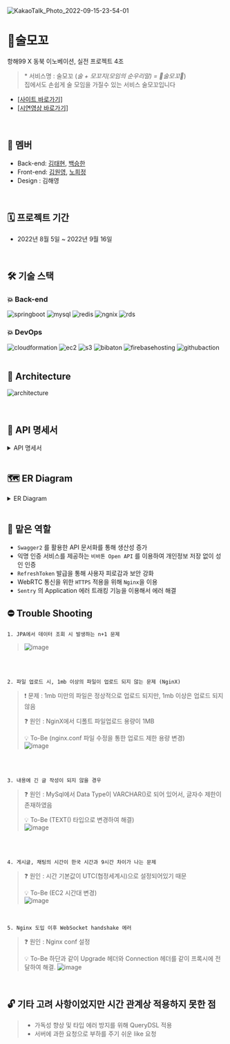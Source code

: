![KakaoTalk_Photo_2022-09-15-23-54-01](https://user-images.githubusercontent.com/56210700/190436678-45237690-b3b5-4fa4-bd1a-f9b569cfc102.jpeg)
# 🍻술모꼬
항해99 X 동북 이노베이션, 실전 프로젝트 4조
> \* 서비스명 : 술모꼬 (*술 + 모꼬지(모임의 순우리말) = 🍻술모꼬🍻*)  
> 집에서도 손쉽게 술 모임을 가질수 있는 서비스 술모꼬입니다
    
- [\[사이트 바로가기\]](https://www.sulmoggo.live/)
- [\[시연영상 바로가기\]](https://youtu.be/cz1HbJZnBY0)

<br />

## 👥 멤버
- Back-end: [김태현](https://github.com/Tmoney2014), [백승한](https://github.com/BaikSeunghan)
- Front-end: [김원영](https://github.com/102wy), [노희정](https://github.com/imhjnoh)
- Design : 김해영

<br />

## 🗓 프로젝트 기간
- 2022년 8월 5일 ~ 2022년 9월 16일

<br />

## :hammer_and_wrench: 기술 스택

### :boom: Back-end
![springboot](https://user-images.githubusercontent.com/89123240/190444793-a66ab960-fcfa-425b-a2cc-d034cf1b2d4a.png)
![mysql](https://user-images.githubusercontent.com/89123240/190444624-50b53ffa-88a3-4a71-88b3-f51613f622f0.png)
![redis](https://user-images.githubusercontent.com/89123240/190444683-570792ad-ca7f-4ded-bea3-7b354dc82dc1.png)
![ngnix](https://user-images.githubusercontent.com/89123240/190444770-d3c39126-ca48-4f44-b318-2fafbae60102.png)
![rds](https://user-images.githubusercontent.com/89123240/190444643-5583c570-f9e7-4bdc-85c1-ab35a59df43b.png)
### :boom: DevOps
![cloudformation](https://user-images.githubusercontent.com/89123240/190444735-3ad8e819-411f-4782-bc1f-8cf887ece2f8.png)
![ec2](https://user-images.githubusercontent.com/89123240/190444748-d3684def-5f65-4bba-b6bd-17196a276f9e.png)
![s3](https://user-images.githubusercontent.com/89123240/190444612-7271c0f0-015e-48e0-b2a0-93aba96acfc6.png)
![bibaton](https://user-images.githubusercontent.com/89123240/190444713-df513fab-d2c4-4212-97b9-5dffe4dcb5bb.png)
![firebasehosting](https://user-images.githubusercontent.com/89123240/190444812-222d8800-75ac-4e44-ab8f-498c11f74f2d.png)
![githubaction](https://user-images.githubusercontent.com/89123240/190444830-9f5465ac-c129-4b0b-800f-6e478d3e6c23.png)
<br />
<br />


## 🧩 Architecture

![architecture](https://user-images.githubusercontent.com/56210700/190443726-9aaf49b0-4c2d-4f62-bb03-516225e9bac5.png)


<br />


## 📌 API 명세서
<details>
<summary>API 명세서</summary>
<div markdown="1">
    <img src="https://user-images.githubusercontent.com/95524472/190453831-f093b829-dfb0-4416-8318-71a50523eab3.png" />
    <img src="https://user-images.githubusercontent.com/95524472/190453915-bc0a825b-4d26-483d-aa49-6cfdbf66aaef.png" />
    <img src="https://user-images.githubusercontent.com/95524472/190454013-2e010e3b-e7e8-4aa1-9fa8-a76184b3e3fc.png" />
</div>
</details>

<br />


## 🗺 ER Diagram
<details>
<summary>ER Diagram</summary>
<div markdown="1">
    <img src="https://user-images.githubusercontent.com/95524472/190455062-86733cb8-dc28-491c-a805-6750480f9bc6.png" />
</div>
</details>

<br />

## 🤚 맡은 역할
- `Swagger2` 를 활용한 API 문서화를 통해 생산성 증가
- 익명 인증 서비스를 제공하는 `비바톤 Open API` 를 이용하여 개인정보 저장 없이 성인 인증
- `RefreshToken` 발급을 통해 사용자 피로감과 보안 강화
- WebRTC 통신을 위한 `HTTPS` 적용을 위해 `Nginx`을 이용
- `Sentry` 의 Application 에러 트래킹 기능을 이용해서 에러 해결

## ⛔️ Trouble Shooting


```
1. JPA에서 데이터 조회 시 발생하는 n+1 문제
```
> ![image](https://user-images.githubusercontent.com/95524472/191008624-c01db234-0b68-46d8-9fb3-ddbab16e13ce.png)

<br />
<br />


```
2. 파일 업로드 시, 1mb 이상의 파일이 업로드 되지 않는 문제 (NginX)
```
> 
> ❗️ 문제 : 1mb 미만의 파일은 정상적으로 업로드 되지만, 1mb 이상은 업로드 되지 않음
>
> ❓ 원인 : NginX에서 디폴트 파일업로드 용량이 1MB  
>
> 💡 To-Be (nginx.conf 파일 수정을 통한 업로드 제한 용량 변경)  
>![image](https://user-images.githubusercontent.com/95524472/190855231-5a4b5bce-833e-4a02-a13b-7961effb6759.png)

<br />
<br />

```
3. 내용에 긴 글 작성이 되지 않을 경우
```
> 
> ❓ 원인 : MySql에서 Data Type이 VARCHAR()로 되어 있어서, 글자수 제한이 존재하였음
>
> 💡 To-Be (TEXT() 타입으로 변경하여 해결)  
> ![image](https://user-images.githubusercontent.com/95524472/190854664-6c3e87ad-986d-4232-8f6e-4ff657ba1d01.png)

<br />
<br />

```
4. 게시글, 채팅의 시간이 한국 시간과 9시간 차이가 나는 문제
```
> 
> ❓ 원인 : 시간 기본값이 UTC(협정세계시)으로 설정되어있기 때문
>
> 💡 To-Be (EC2 시간대 변경)   
> ![image](https://user-images.githubusercontent.com/95524472/190854698-d2691591-5720-457f-a26d-a9947547d85a.png)


<br />


```
5. Nginx 도입 이후 WebSocket handshake 에러
```

> ❓ 원인 : Nginx conf 설정
>
> 💡 To-Be 하단과 같이 Upgrade 헤더와 Connection 헤더를 같이 프록시에 전달하여 해결.
> ![image](https://user-images.githubusercontent.com/95524472/190855231-5a4b5bce-833e-4a02-a13b-7961effb6759.png)


<br />


## 🔓 기타 고려 사항이었지만 시간 관계상 적용하지 못한 점

> - 가독성 향상 및 타입 에러 방지를 위해 QueryDSL 적용
> - 서버에 과한 요청으로 부하를 주기 쉬운 like 요청



